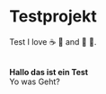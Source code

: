 # Testprojekt
Test
I love :coffee: :pizza: and :dancer: :gun:.
<html><br />
<b>Hallo das ist ein Test</b><br>Yo was Geht?
<script language="javascript" type="text/javascript">
public static void main (string[]args) {
System.out.println("Hello World")}
</script>
</script>
</html>
